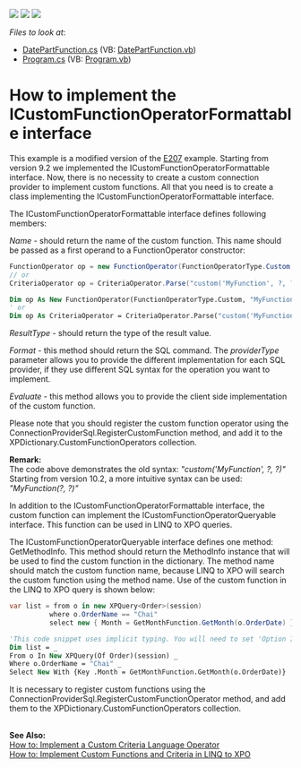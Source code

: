 <!-- default badges list -->
![](https://img.shields.io/endpoint?url=https://codecentral.devexpress.com/api/v1/VersionRange/128586037/19.2.7%2B)
[![](https://img.shields.io/badge/Open_in_DevExpress_Support_Center-FF7200?style=flat-square&logo=DevExpress&logoColor=white)](https://supportcenter.devexpress.com/ticket/details/E2491)
[![](https://img.shields.io/badge/📖_How_to_use_DevExpress_Examples-e9f6fc?style=flat-square)](https://docs.devexpress.com/GeneralInformation/403183)
<!-- default badges end -->
<!-- default file list -->
*Files to look at*:

* [DatePartFunction.cs](./CS/CustomCommand/DatePartFunction.cs) (VB: [DatePartFunction.vb](./VB/CustomCommand/DatePartFunction.vb))
* [Program.cs](./CS/CustomCommand/Program.cs) (VB: [Program.vb](./VB/CustomCommand/Program.vb))
<!-- default file list end -->
# How to implement the ICustomFunctionOperatorFormattable interface


<p>This example is a modified version of the <a href="https://www.devexpress.com/Support/Center/p/E207">E207</a> example. Starting from version 9.2 we implemented the ICustomFunctionOperatorFormattable interface. Now, there is no necessity to create a custom connection provider to implement custom functions. All that you need is to create a class implementing the ICustomFunctionOperatorFormattable interface.</p>
<p>The ICustomFunctionOperatorFormattable interface defines following members:</p>
<p><em>Name</em> - should return the name of the custom function. This name should be passed as a first operand to a FunctionOperator constructor:</p>


```cs
FunctionOperator op = new FunctionOperator(FunctionOperatorType.Custom, "MyFunction", operandA, operandB);
// or
CriteriaOperator op = CriteriaOperator.Parse("custom('MyFunction', ?, ?)", operandA, operandB);

```




```vb
Dim op As New FunctionOperator(FunctionOperatorType.Custom, "MyFunction", operandA, operandB)
' or
Dim op As CriteriaOperator = CriteriaOperator.Parse("custom('MyFunction', ?, ?)", operandA, operandB)

```


<p><em>ResultType</em> - should return the type of the result value.</p>
<p><em>Format</em> - this method should return the SQL command. The <em>providerType</em> parameter allows you to provide the different implementation for each SQL provider, if they use different SQL syntax for the operation you want to implement.</p>
<p><em>Evaluate</em> - this method allows you to provide the client side implementation of the custom function.</p>
<p>Please note that you should register the custom function operator using the ConnectionProviderSql.RegisterCustomFunction method, and add it to the XPDictionary.CustomFunctionOperators collection.</p>
<p><strong>Remark:<br> </strong>The code above demonstrates the old syntax: <em>"custom('MyFunction', ?, ?)"</em><br> Starting from version 10.2, a more intuitive syntax can be used: <em>"MyFunction(?, ?)"</em></p>
<p>In addition to the ICustomFunctionOperatorFormattable interface, the custom function can implement the ICustomFunctionOperatorQueryable interface. This function can be used in LINQ to XPO queries.</p>
<p>The ICustomFunctionOperatorQueryable interface defines one method: GetMethodInfo. This method should return the MethodInfo instance that will be used to find the custom function in the dictionary. The method name should match the custom function name, because LINQ to XPO will search the custom function using the method name. Use of the custom function in the LINQ to XPO query is shown below:</p>


```cs
var list = from o in new XPQuery<Order>(session)
          where o.OrderName == "Chai"
          select new { Month = GetMonthFunction.GetMonth(o.OrderDate) };

```




```vb
'This code snippet uses implicit typing. You will need to set 'Option Infer On' in the VB file or set 'Option Infer' at the project level:
Dim list = _
From o In New XPQuery(Of Order)(session) _
Where o.OrderName = "Chai" _
Select New With {Key .Month = GetMonthFunction.GetMonth(o.OrderDate)}

```


<p>It is necessary to register custom functions using the ConnectionProviderSql.RegisterCustomFunctionOperator method, and add them to the XPDictionary.CustomFunctionOperators collection.<br><br></p>
<p><strong>See Also: <br></strong><a href="https://documentation.devexpress.com/CoreLibraries/CustomDocument5206.aspx">How to: Implement a Custom Criteria Language Operator</a> <br><a href="https://documentation.devexpress.com/CoreLibraries/CustomDocument9948.aspx">How to: Implement Custom Functions and Criteria in LINQ to XPO</a> <br><br><br></p>

<br/>


